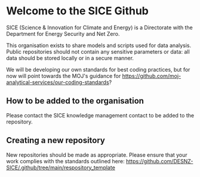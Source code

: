 # Welcome to the SICE Github
SICE (Science & Innovation for Climate and Energy) is a Directorate with the Department for Energy Security and Net Zero.

This organisation exists to share models and scripts used for data analysis. Public repositories should not contain any sensitive parameters or data: all data should be stored locally or in a secure manner. 

We will be developing our own standards for best coding practices, but for now will point towards the MOJ's guidance for https://github.com/moj-analytical-services/our-coding-standards?

## How to be added to the organisation 
Please contact the SICE knowledge management contact to be added to the repository. 

## Creating a new repository
New repositories should be made as appropriate. Please ensure that your work complies with the standards outlined here: https://github.com/DESNZ-SICE/.github/tree/main/respository_template

